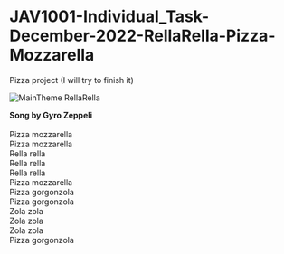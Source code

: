 # JAV1001-Individual_Task-December-2022-RellaRella-Pizza-Mozzarella
Pizza project (I will try to finish it)


![MainTheme RellaRella](https://user-images.githubusercontent.com/110242091/202826050-4d6ef48b-9eb0-407a-a534-046db7ef9d49.jpg)

**Song by Gyro Zeppeli**
<br>
<br>
Pizza mozzarella
<br>
Pizza mozzarella
<br>
Rella rella
<br>
Rella rella
<br>
Rella rella
<br>
Pizza mozzarella
<br>
Pizza gorgonzola
<br>
Pizza gorgonzola
<br>
Zola zola
<br>
Zola zola
<br>
Zola zola
<br>
Pizza gorgonzola
<br>


